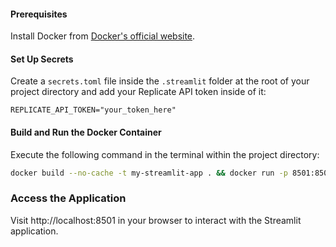 #### Prerequisites

Install Docker from [Docker's official website](https://www.docker.com/products/docker-desktop).

#### Set Up Secrets

Create a `secrets.toml` file inside the `.streamlit` folder at the root of your project directory and add your Replicate API token inside of it:

```
REPLICATE_API_TOKEN="your_token_here"
```

#### Build and Run the Docker Container

Execute the following command in the terminal within the project directory:

```bash
docker build --no-cache -t my-streamlit-app . && docker run -p 8501:8501 my-streamlit-app
```

### Access the Application

Visit http://localhost:8501 in your browser to interact with the Streamlit application.
